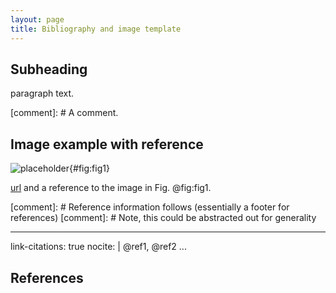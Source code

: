 ```yaml
---
layout: page
title: Bibliography and image template
---
```

## Subheading

paragraph text.

[comment]: # A comment.

## Image example with reference

![placeholder](http://placehold.it/800x400 "Large example image"){#fig:fig1}

[url](https://www.google.com) and a reference to the image in Fig. @fig:fig1.

[comment]: # Reference information follows (essentially a footer for references)
[comment]: # Note, this could be abstracted out for generality

---
link-citations: true
nocite: |
  @ref1, @ref2
...

## References
